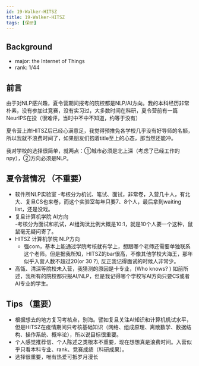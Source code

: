 ```yaml
---
id: 19-Walker-HITSZ
title: 19-Walker-HITSZ
tags: [保研]
---
```


## Background

- major: the Internet of Things
- rank: 1/44




## 前言

由于对NLP感兴趣，夏令营期间报考的院校都是NLP/AI方向。我的本科经历非常朴素，没有参加过竞赛，没有实习过，大多数时间在科研，夏令营前有一篇NeurIPS在投（很难评，当时中不中不知道，约等于没有）

夏令营上岸HITSZ后已经心满意足，我觉得预推免各学校几乎没有好导师的名额，所以我就不浪费时间了，如果朋友们抱着title至上的心态，那当然还能冲。

我对学校的选择很简单，就两点：①城市必须是北上深（考虑了已经工作的npy），②方向必须是NLP。

## 夏令营情况 （不重要）

- 软件所NLP实验室
    -考核分为机试、笔试、面试，非常卷，入营几十人，有北大、复旦CS也来卷，而这个实验室每年只要7、8个人，最后拿到waiting list，还是没戏。
- 复旦计算机学院 AI方向  
    -考核分为面试和机试，AI组淘汰比例大概是10:1，就是10个人要一个这种，鼠鼠毫无疑问寄了。
- HITSZ 计算机学院 NLP方向
    - 强com，基本上能通过学院考核就有学上，想跟哪个老师还需要单独联系这个老师。但是据我所知，HITSZ的bar很高，不像其他学校大海王，那年似乎入营人数不超过20(or 30 ?), 反正我记得面试的时候人非常少。
- 高瓴、清深等院校未入营，我猜测的原因是卡专业，(Who knows? ) 如前所述，我所有的院校都只报AI/NLP，但是我记得哪个学校写AI方向只要CS或者AI专业的学生。

## Tips （重要）

- 根据想去的地方复习考核点，别海。譬如复旦关注AI知识和计算机机试水平，但是HITSZ在疫情期间只考核基础知识（网络、组成原理、离散数学、数据结构、操作系统、概率论），所以说目标很重要。
- 个人感觉推荐信、个人陈述之类根本不重要，现在想想真是浪费时间。入营似乎只看本科专业、rank、竞赛成绩（科研成果）。
- 选择很重要，唯有热爱可抵岁月漫长